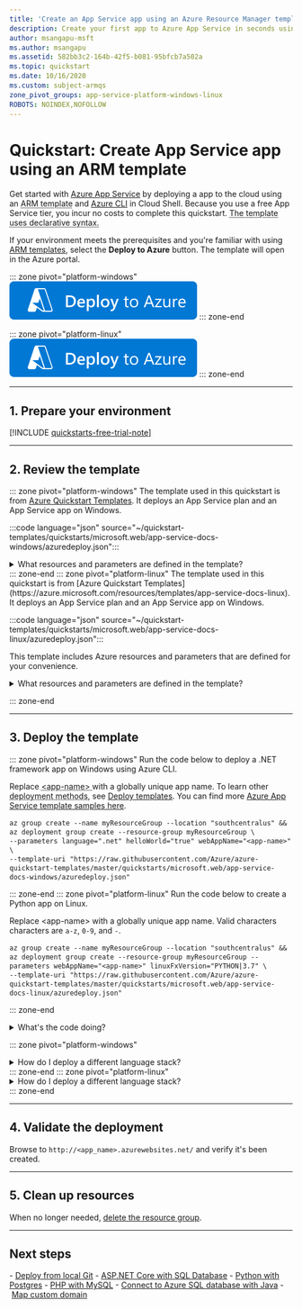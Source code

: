 ```yaml
---
title: 'Create an App Service app using an Azure Resource Manager template'
description: Create your first app to Azure App Service in seconds using an Azure Resource Manager template (ARM template), which is one of many ways to deploy to App Service.
author: msangapu-msft
ms.author: msangapu
ms.assetid: 582bb3c2-164b-42f5-b081-95bfcb7a502a
ms.topic: quickstart
ms.date: 10/16/2020
ms.custom: subject-armqs
zone_pivot_groups: app-service-platform-windows-linux
ROBOTS: NOINDEX,NOFOLLOW
---
```


# Quickstart: Create App Service app using an ARM template

Get started with [Azure App Service](overview.md) by deploying a app to the cloud using an <abbr title="A JSON file that declaratively defines one or more Azure resources and dependencies between the deployed resources. The template can be used to deploy the resources consistently and repeatedly.">ARM template</abbr> and [Azure CLI](/cli/azure/get-started-with-azure-cli) in Cloud Shell. Because you use a free App Service tier, you incur no costs to complete this quickstart. <abbr title="In declarative syntax, you describe your intended deployment without writing the sequence of programming commands to create the deployment.">The template uses declarative syntax.</abbr>

 If your environment meets the prerequisites and you're familiar with using [ARM templates](../azure-resource-manager/templates/overview.md), select the **Deploy to Azure** button. The template will open in the Azure portal.

::: zone pivot="platform-windows"
[![Deploy to Azure](../media/template-deployments/deploy-to-azure.svg)](https://portal.azure.com/#create/Microsoft.Template/uri/https%3A%2F%2Fraw.githubusercontent.com%2FAzure%2Fazure-quickstart-templates%2Fmaster%2Fquickstarts%2Fmicrosoft.web%2Fapp-service-docs-windows%2Fazuredeploy.json)
::: zone-end

::: zone pivot="platform-linux"
[![Deploy to Azure](../media/template-deployments/deploy-to-azure.svg)](https://portal.azure.com/#create/Microsoft.Template/uri/https%3A%2F%2Fraw.githubusercontent.com%2FAzure%2Fazure-quickstart-templates%2Fmaster%2Fquickstarts%2Fmicrosoft.web%2Fapp-service-docs-linux%2Fazuredeploy.json)
::: zone-end

<hr/>

## 1. Prepare your environment

[!INCLUDE [quickstarts-free-trial-note](../../includes/quickstarts-free-trial-note.md)]

<hr/>

## 2. Review the template

::: zone pivot="platform-windows"
The template used in this quickstart is from [Azure Quickstart Templates](https://azure.microsoft.com/resources/templates/app-service-docs-windows). It deploys an App Service plan and an App Service app on Windows.

:::code language="json" source="~/quickstart-templates/quickstarts/microsoft.web/app-service-docs-windows/azuredeploy.json":::

<details>
<summary>What resources and parameters are defined in the template?</summary>

Two Azure resources are defined in the template:

* [**Microsoft.Web/serverfarms**](/azure/templates/microsoft.web/serverfarms): create an App Service plan.
* [**Microsoft.Web/sites**](/azure/templates/microsoft.web/sites): create an App Service app.

The following table details defaults parameters and their descriptions:

| Parameters | Type    | Default value                | Description |
|------------|---------|------------------------------|-------------|
| webAppName | string  | "webApp-**[`<uniqueString>`](../azure-resource-manager/templates/template-functions-string.md#uniquestring)**" | App name |
| location   | string  | "[[resourceGroup().location](../azure-resource-manager/templates/template-functions-resource.md#resourcegroup)]" | App region |
| sku        | string  | "F1"                         | Instance size (F1 = Free Tier) |
| language   | string  | ".net"                       | Programming language stack (.net, php, node, html) |
| helloWorld | boolean | False                        | True = Deploy "Hello World" app |
| repoUrl    | string  | " "                          | External Git repo (optional) |

---

</details>
::: zone-end
::: zone pivot="platform-linux"
The template used in this quickstart is from [Azure Quickstart Templates](https://azure.microsoft.com/resources/templates/app-service-docs-linux). It deploys an App Service plan and an App Service app on Windows.

:::code language="json" source="~/quickstart-templates/quickstarts/microsoft.web/app-service-docs-linux/azuredeploy.json":::

This template includes Azure resources and parameters that are defined for your convenience.

<details>
<summary>What resources and parameters are defined in the template?</summary>

Two Azure resources are defined in the template:

* [**Microsoft.Web/serverfarms**](/azure/templates/microsoft.web/serverfarms): create an App Service plan.
* [**Microsoft.Web/sites**](/azure/templates/microsoft.web/sites): create an App Service app.

The following table details defaults parameters and their descriptions:

| Parameters | Type    | Default value                | Description |
|------------|---------|------------------------------|-------------|
| webAppName | string  | "webApp-**[`<uniqueString>`](../azure-resource-manager/templates/template-functions-string.md#uniquestring)**" | App name |
| location   | string  | "[[resourceGroup().location](../azure-resource-manager/templates/template-functions-resource.md#resourcegroup)]" | App region |
| sku        | string  | "F1"                         | Instance size (F1 = Free Tier) |
| linuxFxVersion   | string  | "DOTNETCORE&#124;3.0        | "Programming language stack &#124; Version" |
| repoUrl    | string  | " "                          | External Git repo (optional) |

---

</details>

::: zone-end

<hr/>

## 3. Deploy the template

::: zone pivot="platform-windows"
Run the code below to deploy a .NET framework app on Windows using Azure CLI. 

Replace <abbr title="Valid characters characters are `a-z`, `0-9`, and `-`."> \<app-name> </abbr> with a globally unique app name. To learn other <abbr title="You can also use the Azure portal, Azure PowerShell, and REST API.">deployment methods</abbr>, see [Deploy templates](../azure-resource-manager/templates/deploy-powershell.md). You can find more [Azure App Service template samples here](https://azure.microsoft.com/resources/templates/?resourceType=Microsoft.Sites).

```azurecli-interactive
az group create --name myResourceGroup --location "southcentralus" &&
az deployment group create --resource-group myResourceGroup \
--parameters language=".net" helloWorld="true" webAppName="<app-name>" \
--template-uri "https://raw.githubusercontent.com/Azure/azure-quickstart-templates/master/quickstarts/microsoft.web/app-service-docs-windows/azuredeploy.json"
```
::: zone-end
::: zone pivot="platform-linux"
Run the code below to create a Python app on Linux. 

Replace \<app-name\> with a globally unique app name. Valid characters characters are `a-z`, `0-9`, and `-`.

```azurecli-interactive
az group create --name myResourceGroup --location "southcentralus" &&
az deployment group create --resource-group myResourceGroup --parameters webAppName="<app-name>" linuxFxVersion="PYTHON|3.7" \
--template-uri "https://raw.githubusercontent.com/Azure/azure-quickstart-templates/master/quickstarts/microsoft.web/app-service-docs-linux/azuredeploy.json"
```
::: zone-end

<details>
<summary>What's the code doing?</summary>
<p>The commands do the following actions:</p>
<ul>
<li>Create a default <abbr title="A logical container for related Azure resources that you can manage as a unit.">resource group</abbr>.</li>
<li>Create a default <abbr title="The plan that specifies the location, size, and features of the web server farm that hosts your app.">App Service plan</abbr>.</li>
<li><a href="/cli/azure/webapp#az_webapp_create">Create an <abbr title="The representation of your web app, which contains your app code, DNS hostnames, certificates, and related resources.">App Service app</abbr></a> with the specified name.</li>
</ul>
</details>

::: zone pivot="platform-windows"
<details>
<summary>How do I deploy a different language stack?</summary>
To deploy a different language stack, update <abbr title="This template is compatible with .NET Core, .NET Framework, PHP, Node.js, and Static HTML apps.">language parameter</abbr> with appropriate values. For Java, see <a href="/azure/app-service/quickstart-java-uiex">Create Java app</a>.

| Parameters | Type    | Default value                | Description |
|------------|---------|------------------------------|-------------|
| language   | string  | ".net"                       | Programming language stack (.net, php, node, html) |

---

</details>
::: zone-end
::: zone pivot="platform-linux"
<details>
<summary>How do I deploy a different language stack?</summary>
 
To deploy a different language stack, update `linuxFxVersion` with appropriate values. Samples are shown below. To show current versions, run the following command in the Cloud Shell: `az webapp config show --resource-group myResourceGroup --name <app-name> --query linuxFxVersion`

| Language    | Example                                              |
|-------------|------------------------------------------------------|
| **.NET**    | linuxFxVersion="DOTNETCORE&#124;3.0"                 |
| **PHP**     | linuxFxVersion="PHP&#124;7.4"                        |
| **Node.js** | linuxFxVersion="NODE&#124;10.15"                     |
| **Java**    | linuxFxVersion="JAVA&#124;1.8 &#124;TOMCAT&#124;9.0" |
| **Python**  | linuxFxVersion="PYTHON&#124;3.7"                     |
| **Ruby**    | linuxFxVersion="RUBY&#124;2.6"                       |

---

</details>
::: zone-end

<hr/>

## 4. Validate the deployment

Browse to `http://<app_name>.azurewebsites.net/` and verify it's been created.

<hr/>

## 5. Clean up resources

When no longer needed, [delete the resource group](../azure-resource-manager/management/delete-resource-group.md?tabs=azure-portal#delete-resource-group).

<hr/>

## Next steps

- [Deploy from local Git](deploy-local-git.md)
- [ASP.NET Core with SQL Database](tutorial-dotnetcore-sqldb-app.md)
- [Python with Postgres](tutorial-python-postgresql-app.md)
- [PHP with MySQL](tutorial-php-mysql-app.md)
- [Connect to Azure SQL database with Java](../azure-sql/database/connect-query-java.md?toc=%2fazure%2fjava%2ftoc.json)
- [Map custom domain](app-service-web-tutorial-custom-domain-uiex.md)
